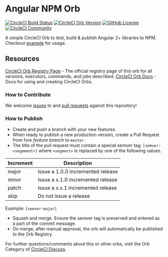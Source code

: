 # Angular NPM Orb

[![CircleCI Build Status](https://circleci.com/gh/Code0987/angular-npm-orb.svg?style=shield "CircleCI Build Status")](https://circleci.com/gh/Code0987/angular-npm-orb) [![CircleCI Orb Version](https://img.shields.io/badge/endpoint.svg?url=https://badges.circleci.io/orb/code0987/angular-npm-orb)](https://circleci.com/orbs/registry/orb/code0987/angular-npm-orb) [![GitHub License](https://img.shields.io/badge/license-MIT-lightgrey.svg)](https://raw.githubusercontent.com/code0987/angular-npm-orb/master/LICENSE) [![CircleCI Community](https://img.shields.io/badge/community-CircleCI%20Discuss-343434.svg)](https://discuss.circleci.com/c/ecosystem/orbs)

A simple CircleCI Orb to test, build & publish Angular 2+ libraries to NPM. Checkout [example](src/examples/example.yml) for usage.

## Resources

[CircleCI Orb Registry Page](https://circleci.com/orbs/registry/orb/code0987/angular-npm-orb) - The official registry page of this orb for all versions, executors, commands, and jobs described.
[CircleCI Orb Docs](https://circleci.com/docs/2.0/orb-intro/#section=configuration) - Docs for using and creating CircleCI Orbs.

### How to Contribute

We welcome [issues](https://github.com/code0987/angular-npm-orb/issues) to and [pull requests](https://github.com/code0987/angular-npm-orb/pulls) against this repository!

### How to Publish
* Create and push a branch with your new features.
* When ready to publish a new production version, create a Pull Request from fore _feature branch_ to `master`.
* The title of the pull request must contain a special semver tag: `[semver:<segement>]` where `<segment>` is replaced by one of the following values.

| Increment | Description|
| ----------| -----------|
| major     | Issue a 1.0.0 incremented release|
| minor     | Issue a x.1.0 incremented release|
| patch     | Issue a x.x.1 incremented release|
| skip      | Do not issue a release|

Example: `[semver:major]`

* Squash and merge. Ensure the semver tag is preserved and entered as a part of the commit message.
* On merge, after manual approval, the orb will automatically be published to the Orb Registry.


For further questions/comments about this or other orbs, visit the Orb Category of [CircleCI Discuss](https://discuss.circleci.com/c/orbs).

